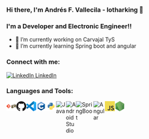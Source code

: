 ### Hi there, I'm Andrés F. Vallecila - lotharking 👋

### I'm a Developer and Electronic Engineer!!

- 🔭 I’m currently working on Carvajal TyS
- 🌱 I’m currently learning Spring boot and angular

### Connect with me:
[![LinkedIn](https://i.stack.imgur.com/gVE0j.png) LinkedIn](https://www.linkedin.com/in/andres-felipe-vallecilla-puentes/)

### Languages and Tools:

<img align="left" alt="Git" width="26px" src="https://raw.githubusercontent.com/github/explore/80688e429a7d4ef2fca1e82350fe8e3517d3494d/topics/git/git.png" />
<img align="left" alt="GitHub" width="26px" src="https://raw.githubusercontent.com/github/explore/78df643247d429f6cc873026c0622819ad797942/topics/github/github.png" />
<img align="left" alt="Visual Studio Code" width="26px" src="https://raw.githubusercontent.com/github/explore/80688e429a7d4ef2fca1e82350fe8e3517d3494d/topics/visual-studio-code/visual-studio-code.png" />
<img align="left" alt="C" width="26px" src="https://raw.githubusercontent.com/github/explore/80688e429a7d4ef2fca1e82350fe8e3517d3494d/topics/c/c.png" />
<img align="left" alt="Python" width="26px" src="https://raw.githubusercontent.com/github/explore/80688e429a7d4ef2fca1e82350fe8e3517d3494d/topics/python/python.png" />
<img align="left" alt="Java" width="26px" src="https://raw.githubusercontent.com/jmnote/z-icons/master/svg/java.svg" />
<img align="left" alt="AndroidStudio" width="26px" src="https://upload.wikimedia.org/wikipedia/commons/e/e3/Android_Studio_Icon_%282014-2019%29.svg" />

<img align="left" alt="SpringBoot" width="46px" src="https://user-images.githubusercontent.com/33158051/103466606-760a4000-4d14-11eb-9941-2f3d00371471.png" />
<img align="left" alt="Angular" width="30px" src="https://camo.githubusercontent.com/b9b1c0029ece2f7cdb79f8c963a67c21fd32b6d8f7a44248b33f1bcf854bd0d9/68747470733a2f2f6272616e64736c6f676f732e636f6d2f77702d636f6e74656e742f75706c6f6164732f696d616765732f6c617267652f616e67756c61722d69636f6e2d6c6f676f2e706e67" />
<img align="left" alt="JavaScript" width="26px" src="https://raw.githubusercontent.com/github/explore/80688e429a7d4ef2fca1e82350fe8e3517d3494d/topics/javascript/javascript.png" />
<img align="left" alt="Node.js" width="26px" src="https://raw.githubusercontent.com/github/explore/80688e429a7d4ef2fca1e82350fe8e3517d3494d/topics/nodejs/nodejs.png" />

<br />
<br />
<!--
&nbsp;
[![Linkedin]
[![GitHub](https://i.stack.imgur.com/tskMh.png) GitHub](https://github.com/)
-->
